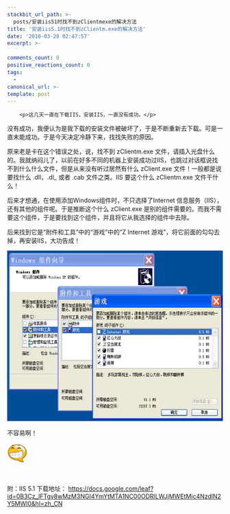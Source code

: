 ```yaml
---
stackbit_url_path: >-
  posts/安装iis51时找不到zClientmexe的解决方法
title: '安装iis5.1时找不到zClientm.exe的解决方法'
date: '2010-03-28 02:47:57'
excerpt: >-
  
comments_count: 0
positive_reactions_count: 0
tags: 
  - 
canonical_url: >-
template: post
---
```


        <p>这几天一直在下载IIS，安装IIS，一直没有成功。</p>
<p>没有成功，我便认为是我下载的安装文件被破坏了，于是不断重新去下载。可是一直未能成功。于是今天决定冷静下来，找找失败的原因。</p>
<p>原来老是卡在这个错误之处，说，找不到 zClientm.exe 文件，请插入光盘什么的。我就纳闷儿了，以前在好多不同的机器上安装成功过IIS，也跳过对话框说找不到什么什么文件，但是从来没有听过居然有什么 zClient.exe 文件！一般都是说要找什么 .dll，.dl_ 或者 .cab 文件之类。IIS 要这个什么 zClientm.exe 文件干什么！</p>
<p>后来才想通，在使用添加Windows组件时，不只选择了Internet 信息服务（IIS），还有其他的组件呢。于是推断这个什么 zClient.exe 是别的组件需要的。而我不需要这个组件，于是要找到这个组件，并且将它从我选择的组件中去除。</p>
<p>后来找到它是“附件和工具”中的“游戏”中的“Z Internet 游戏”，将它前面的勾勾去掉，再安装IIS，大功告成！</p>
<p><img width="600" height="398" alt="" src="https://raw.githubusercontent.com/Jeff-Tian/blogengine.net/master/Source/BlogEngine/BlogEngine.NET/App_Data/files/image_215.png"></p>
<p>不容易啊！</p>
<p><img alt="" src="https://raw.githubusercontent.com/Jeff-Tian/blogengine.net/master/Source/BlogEngine/BlogEngine.NET/App_Data/files/image_216.png"></p>
<p>&nbsp;</p>
<p>附：IIS 5.1 下载地址：&nbsp;<a href="https://docs.google.com/leaf?id=0B3Cz_IFTgv8wMzM3NGI4YmYtMTA1NC00ODRlLWJjMWEtMjc4NzdlN2Y5MWI0&amp;hl=zh_CN">https://docs.google.com/leaf?id=0B3Cz_IFTgv8wMzM3NGI4YmYtMTA1NC00ODRlLWJjMWEtMjc4NzdlN2Y5MWI0&amp;hl=zh_CN</a></p>
<p>&nbsp;</p>
<p>&nbsp;</p>
      